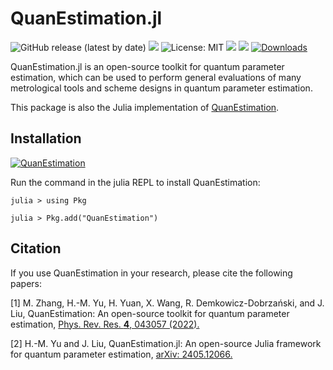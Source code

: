 # QuanEstimation.jl
![GitHub release (latest by date)](https://img.shields.io/github/v/release/QuanEstimation/QuanEstimation.jl)
[![][docs-img]][docs-url]
![License: MIT](https://img.shields.io/badge/License-MIT-yellow.svg)
[![][action-img]][action-url]
[![][codecov-img]][codecov-url]
[![Downloads](https://img.shields.io/badge/dynamic/json?url=http%3A%2F%2Fjuliapkgstats.com%2Fapi%2Fv1%2Ftotal_downloads%2FQuanEstimation&query=total_requests&suffix=%2Ftotal&label=Downloads)](https://juliapkgstats.com/pkg/QuanEstimation)

[action-img]: https://github.com/QuanEstimation/QuanEstimation.jl/actions/workflows/CI_QuanEstimation.yml/badge.svg
[action-url]: https://github.com/QuanEstimation/QuanEstimation.jl/actions
[codecov-img]: https://codecov.io/gh/QuanEstimation/QuanEstimation.jl/graph/badge.svg
[codecov-url]: https://codecov.io/gh/QuanEstimation/QuanEstimation.jl
[docs-img]: https://img.shields.io/badge/docs-stable-blue.svg
[docs-url]: https://quanestimation.github.io/QuanEstimation/

QuanEstimation.jl is an open-source toolkit for quantum parameter estimation, which can be used to perform general evaluations of many metrological 
tools and scheme designs in quantum parameter estimation. 

This package is also the Julia implementation of [QuanEstimation](https://github.com/QuanEstimation/QuanEstimation).

## Installation

[![QuanEstimation](https://img.shields.io/badge/QuanEstimation.jl-v1.0-blue)](https://juliahub.com/ui/Packages/QuanEstimation)

Run the command in the julia REPL to install QuanEstimation:  

~~~
julia > using Pkg

julia > Pkg.add("QuanEstimation")
~~~

## Citation
If you use QuanEstimation in your research, please cite the following papers:

[1] M. Zhang, H.-M. Yu, H. Yuan, X. Wang, R. Demkowicz-Dobrzański, and J. Liu, 
QuanEstimation: An open-source toolkit for quantum parameter estimation, 
[Phys. Rev. Res. **4**, 043057 (2022).](https://doi.org/10.1103/PhysRevResearch.4.043057)

[2] H.-M. Yu and J. Liu, QuanEstimation.jl: An open-source Julia framework for quantum parameter estimation, 
[arXiv: 2405.12066.](https://doi.org/10.48550/arXiv.2405.12066) 
